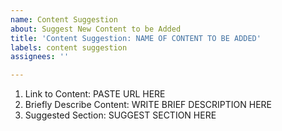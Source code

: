 ```yaml
---
name: Content Suggestion
about: Suggest New Content to be Added
title: 'Content Suggestion: NAME OF CONTENT TO BE ADDED'
labels: content suggestion
assignees: ''

---
```


1) Link to Content: PASTE URL HERE
2) Briefly Describe Content: WRITE BRIEF DESCRIPTION HERE
3) Suggested Section: SUGGEST SECTION HERE
